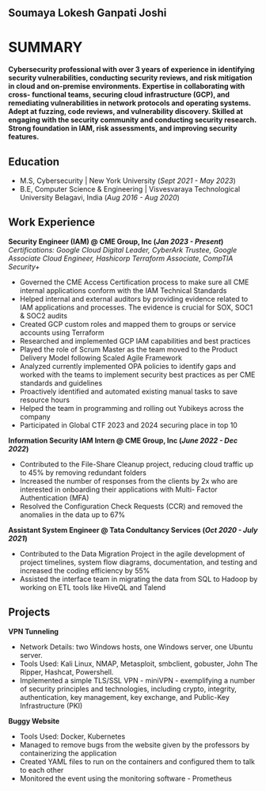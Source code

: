 ## Soumaya Lokesh Ganpati Joshi

# SUMMARY

#### Cybersecurity professional with over 3 years of experience in identifying security vulnerabilities, conducting security reviews, and risk mitigation in cloud and on-premise environments. Expertise in collaborating with cross- functional teams, securing cloud infrastructure (GCP), and remediating vulnerabilities in network protocols and operating systems. Adept at fuzzing, code reviews, and vulnerability discovery. Skilled at engaging with the security community and conducting security research. Strong foundation in IAM, risk assessments, and improving security features.

## Education						       		
- M.S, Cybersecurity | New York University (_Sept 2021 - May 2023_)	 			        		
- B.E, Computer Science & Engineering | Visvesvaraya Technological University Belagavi, India (_Aug 2016 - Aug 2020_)

## Work Experience
**Security Engineer (IAM) @ CME Group, Inc (_Jan 2023 - Present_)**
*Certifications: Google Cloud Digital Leader, CyberArk Trustee, Google Associate Cloud Engineer, Hashicorp Terraform Associate, CompTIA Security+*
- Governed the CME Access Certification process to make sure all CME internal applications conform with the
IAM Technical Standards
- Helped internal and external auditors by providing evidence related to IAM applications and processes. The
evidence is crucial for SOX, SOC1 & SOC2 audits
- Created GCP custom roles and mapped them to groups or service accounts using Terraform
- Researched and implemented GCP IAM capabilities and best practices
- Played the role of Scrum Master as the team moved to the Product Delivery Model following Scaled Agile
Framework
- Analyzed currently implemented OPA policies to identify gaps and worked with the teams to implement security
best practices as per CME standards and guidelines
- Proactively identified and automated existing manual tasks to save resource hours
- Helped the team in programming and rolling out Yubikeys across the company
- Participated in Global CTF 2023 and 2024 securing place in top 10


**Information Security IAM Intern @ CME Group, Inc (_June 2022 - Dec 2022_)**
- Contributed to the File-Share Cleanup project, reducing cloud traffic up to 45% by removing redundant folders
- Increased the number of responses from the clients by 2x who are interested in onboarding their applications with
Multi- Factor Authentication (MFA)
- Resolved the Configuration Check Requests (CCR) and removed the anomalies in the data up to 67%

**Assistant System Engineer @ Tata Condultancy Services (_Oct 2020 - July 2021_)**
- Contributed to the Data Migration Project in the agile development of project timelines, system flow diagrams,
documentation, and testing and increased the coding efficiency by 55%
- Assisted the interface team in migrating the data from SQL to Hadoop by working on ETL tools like HiveQL and
Talend

## Projects
**VPN Tunneling**
- Network Details: two Windows hosts, one Windows server, one Ubuntu server.
- Tools Used: Kali Linux, NMAP, Metasploit, smbclient, gobuster, John The Ripper, Hashcat, Powershell.
- Implemented a simple TLS/SSL VPN - miniVPN - exemplifying a number of security principles and technologies, including crypto, integrity, authentication, key management, key exchange, and Public-Key Infrastructure (PKI)

**Buggy Website**
- Tools Used: Docker, Kubernetes
- Managed to remove bugs from the website given by the professors by containerizing the application
- Created YAML files to run on the containers and configured them to talk to each other
- Monitored the event using the monitoring software - Prometheus
